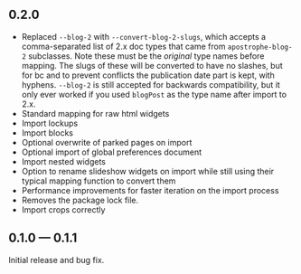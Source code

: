 ## 0.2.0

* Replaced `--blog-2` with `--convert-blog-2-slugs`, which accepts a comma-separated list of 2.x doc types that came from `apostrophe-blog-2` subclasses. Note these must be the *original* type names before mapping. The slugs of these will be converted to have no slashes, but for bc and to prevent conflicts the publication date part is kept, with hyphens. `--blog-2` is still accepted for backwards compatibility, but it only ever worked if you used `blogPost` as the type name after import to 2.x.
* Standard mapping for raw html widgets
* Import lockups
* Import blocks
* Optional overwrite of parked pages on import
* Optional import of global preferences document
* Import nested widgets
* Option to rename slideshow widgets on import while still using their typical mapping function to convert them
* Performance improvements for faster iteration on the import process
* Removes the package lock file.
* Import crops correctly

## 0.1.0 — 0.1.1

Initial release and bug fix.
